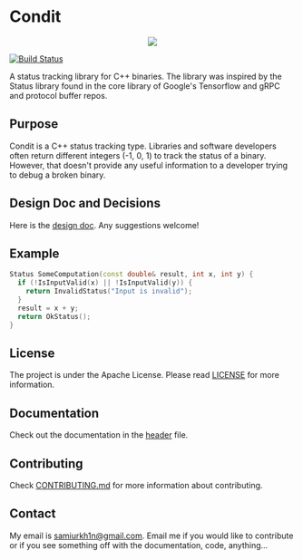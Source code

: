 # Condit
<div align="center">
<img src = https://raw.githubusercontent.com/samiurkh1n/Condit/master/resources/logo.png>
</div>

[![Build Status](https://travis-ci.org/samiurkh1n/Condit.svg?branch=master)](https://travis-ci.org/samiurkh1n/Condit)

A status tracking library for C++ binaries. The library was inspired by the Status library found in the core library of Google's Tensorflow and gRPC and protocol buffer repos. 

## Purpose
Condit is a C++ status tracking type. Libraries and software developers often
return different integers (-1, 0, 1) to track the status of a binary. However,
that doesn't provide any useful information to a developer trying to debug a
broken binary.

## Design Doc and Decisions
Here is the [design doc](https://goo.gl/LGaKtz). Any suggestions welcome!

## Example
```cpp
Status SomeComputation(const double& result, int x, int y) {
  if (!IsInputValid(x) || !IsInputValid(y)) {
    return InvalidStatus("Input is invalid");
  }
  result = x + y;
  return OkStatus();
}
```

## License
The project is under the Apache License. Please read [LICENSE](LICENSE) for more information. 

## Documentation
Check out the documentation in the [header](status.h) file.

## Contributing
Check [CONTRIBUTING.md](CONTRIBUTING.md) for more information about contributing.

## Contact
My email is samiurkh1n@gmail.com. Email me if you would like to contribute
or if you see something off with the documentation, code, anything...
